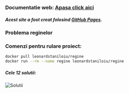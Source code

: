 ### Documentatie web: [Apasa click aici](leonardstaniloiu.github.io)
##### Acest site a fost creat folosind [GitHub Pages](https://pages.github.com/).

###  Problema reginelor

### Comenzi pentru rulare proiect:
 ```bash
docker pull leonardstaniloiu/regine
docker run --rm --name regine leonardstaniloiu/regine
```


##### Cele 12 solutii:

![Solutii](https://user-images.githubusercontent.com/24358394/40299747-ef2f154a-5cef-11e8-8797-e885ee97f966.png)

